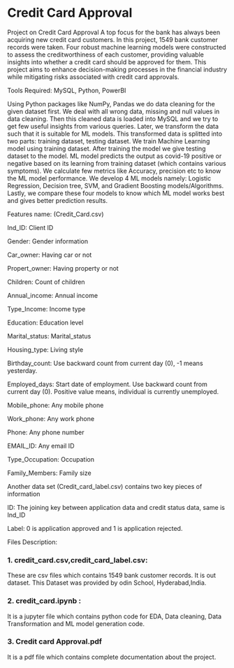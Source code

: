 # Credit Card Approval
 Project on Credit Card Approval
A top focus for the bank has always been acquiring new credit card customers. In this project, 1549 bank customer records were taken. Four robust machine learning models were constructed to assess the creditworthiness of each customer, providing valuable insights into whether a credit card should be approved for them. This project aims to enhance decision-making processes in the financial industry while mitigating risks associated with credit card approvals.

Tools Required: MySQL, Python, PowerBI 

Using Python packages like NumPy, Pandas we do data cleaning for the given dataset first. We deal with all wrong data, missing and null values in data cleaning. Then this cleaned data is loaded into MySQL and we try to get few useful insights from various queries. Later, we transform the data such that it is suitable for ML models. This transformed data is splitted into two parts: training dataset, testing dataset. We train Machine Learning model using training dataset. After training the model we give testing dataset to the model. ML model predicts the output as covid-19 positive or negative based on its learning from training dataset (which contains various symptoms). We calculate few metrics like Accuracy, precision etc to know the ML model performance. We develop 4 ML models namely: Logistic Regression, Decision tree, SVM, and Gradient Boosting  models/Algorithms. Lastly, we compare these four models to know which ML model works best and gives better prediction results.

Features name: (Credit_Card.csv)

Ind_ID: Client ID

Gender: Gender information

Car_owner: Having car or not

Propert_owner: Having property or not

Children: Count of children

Annual_income: Annual income

Type_Income: Income type

Education: Education level

Marital_status: Marital_status

Housing_type: Living style

Birthday_count: Use backward count from current day (0), -1 means yesterday.

Employed_days: Start date of employment. Use backward count from current day (0). Positive value means, individual is currently unemployed.

Mobile_phone: Any mobile phone

Work_phone: Any work phone

Phone: Any phone number

EMAIL_ID: Any email ID

Type_Occupation: Occupation

Family_Members: Family size


Another data set (Credit_card_label.csv) contains two key pieces of information

ID: The joining key between application data and credit status data, same is Ind_ID

Label: 0 is application approved and 1 is application rejected. 


Files Description:
 ### 1. credit_card.csv,credit_card_label.csv: 
These are csv files which contains 1549 bank customer records. It is out dataset. This Dataset was provided by odin School, Hyderabad,India.

### 2. credit_card.ipynb :
It is a jupyter file which contains python code for EDA, Data cleaning, Data Transformation and ML model generation code.

### 3. Credit card Approval.pdf 
It is a pdf file which contains complete documentation about the project.



